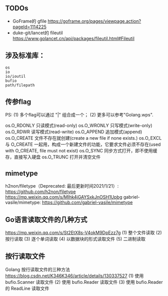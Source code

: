 ## TODOs
* GoFrame的 gfile 
    https://goframe.org/pages/viewpage.action?pageId=1114225
* duke-git/lancet的 fileutil
    https://www.golancet.cn/api/packages/fileutil.html#Fileutil

## 涉及标准库：
    os
    io
    io/ioutil
    bufio
    path/filepath

## 传参flag
PS:
(1) 多个flag可以通过 "|" 组合成一个；
(2) 更多可以参考"Golang.wps".

os.O_RDONLY	    只读模式(read-only)
os.O_WRONLY	    只写模式(write-only)
os.O_RDWR	    读写模式(read-write)
os.O_APPEND	    追加模式(append)
os.O_CREATE	    文件不存在就创建(create a new file if none exists.)
os.O_EXCL	    与 O_CREATE 一起用，构成一个新建文件的功能，它要求文件必须不存在(used with O_CREATE, file must not exist)
os.O_SYNC	    同步方式打开，即不使用缓存，直接写入硬盘
os.O_TRUNC	    打开并清空文件

## mimetype
h2non/filetype（Deprecated: 最后更新时间2021/1/21）:
    https://github.com/h2non/filetype
    https://mp.weixin.qq.com/s/MIhk4jGAYSxkJnOSH1Upbg
gabriel-vasile/mimetype:
    https://github.com/gabriel-vasile/mimetype

## Go语言读取文件的几种方式
https://mp.weixin.qq.com/s/St2EtX8s-V4okM9DpEzz7g
(1) 整个文件读取
(2) 按行读取
(3) 逐个单词读取
(4) 以数据块的形式读取文件
(5) 二进制读取

## 按行读取文件
Golang 按行读取文件的三种方法
    https://blog.csdn.net/K346K346/article/details/130337527
(1) 使用 bufio.Scanner 读取文件
(2) 使用 bufio.Reader 读取文件
(3) 使用 bufio.Reader 的 ReadLine 读取文件
